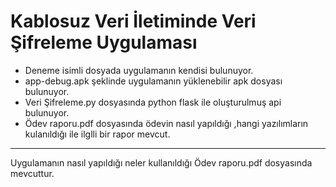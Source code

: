 # Kablosuz Veri İletiminde Veri Şifreleme Uygulaması

* Deneme isimli dosyada uygulamanın kendisi bulunuyor.
* app-debug.apk şeklinde uygulamanın yüklenebilir apk dosyası bulunuyor.
* Veri Şifreleme.py dosyasında python flask ile oluşturulmuş api bulunuyor.
* Ödev raporu.pdf dosyasında ödevin nasıl yapıldığı ,hangi yazılımların kulanıldığı ile ilglli bir rapor mevcut.

---

Uygulamanın nasıl yapıldığı neler kullanıldığı Ödev raporu.pdf dosyasında mevcuttur.
